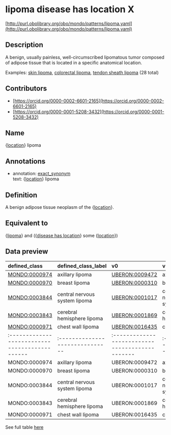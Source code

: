 # lipoma disease has location X 

[http://purl.obolibrary.org/obo/mondo/patterns/lipoma.yaml](http://purl.obolibrary.org/obo/mondo/patterns/lipoma.yaml)
## Description 

A benign, usually painless, well-circumscribed lipomatous tumor composed of adipose tissue that is located in a specific anatomical location.

Examples: [skin lipoma](http://purl.obolibrary.org/obo/MONDO_0000964), [colorectal lipoma](http://purl.obolibrary.org/obo/MONDO_0003885), [tendon sheath lipoma](http://purl.obolibrary.org/obo/MONDO_0004076) (28 total)
## Contributors 
* [https://orcid.org/0000-0002-6601-2165](https://orcid.org/0000-0002-6601-2165) 
* [https://orcid.org/0000-0001-5208-3432](https://orcid.org/0000-0001-5208-3432) 
## Name 

{[location](http://www.w3.org/2002/07/owl#Thing)} lipoma

## Annotations 

* annotation: [exact_synonym](http://www.geneontology.org/formats/oboInOwl#hasExactSynonym)  
text: {[location](http://www.w3.org/2002/07/owl#Thing)} lipoma

## Definition 

A benign adipose tissue neoplasm of the {[location](http://www.w3.org/2002/07/owl#Thing)}.

## Equivalent to 

{[lipoma](http://purl.obolibrary.org/obo/MONDO_0005106)} and ({[disease has location](http://purl.obolibrary.org/obo/RO_0004026)} some {[location](http://www.w3.org/2002/07/owl#Thing)})

## Data preview 
| defined_class                                | defined_class_label           | v0                                            | v0_label               |
|:---------------------------------------------|:------------------------------|:----------------------------------------------|:-----------------------|
| [MONDO:0000974](http://purl.obolibrary.org/obo/MONDO_0000974) | axillary lipoma               | [UBERON:0009472](http://purl.obolibrary.org/obo/UBERON_0009472) | axilla                 |
| [MONDO:0000970](http://purl.obolibrary.org/obo/MONDO_0000970) | breast lipoma                 | [UBERON:0000310](http://purl.obolibrary.org/obo/UBERON_0000310) | breast                 |
| [MONDO:0003844](http://purl.obolibrary.org/obo/MONDO_0003844) | central nervous system lipoma | [UBERON:0001017](http://purl.obolibrary.org/obo/UBERON_0001017) | central nervous system |
| [MONDO:0003843](http://purl.obolibrary.org/obo/MONDO_0003843) | cerebral hemisphere lipoma    | [UBERON:0001869](http://purl.obolibrary.org/obo/UBERON_0001869) | cerebral hemisphere    |
| [MONDO:0000971](http://purl.obolibrary.org/obo/MONDO_0000971) | chest wall lipoma             | [UBERON:0016435](http://purl.obolibrary.org/obo/UBERON_0016435) | chest wall             || defined:class                                | defined:class:label           | v0                                            | v0:label               |
|:---------------------------------------------|:------------------------------|:----------------------------------------------|:-----------------------|
| MONDO:0000974 | axillary lipoma               | UBERON:0009472 | axilla                 |
| MONDO:0000970 | breast lipoma                 | UBERON:0000310 | breast                 |
| MONDO:0003844 | central nervous system lipoma | UBERON:0001017 | central nervous system |
| MONDO:0003843 | cerebral hemisphere lipoma    | UBERON:0001869 | cerebral hemisphere    |
| MONDO:0000971 | chest wall lipoma             | UBERON:0016435 | chest wall             |

See full table [here](https://github.com/monarch-initiative/mondo/blob/master/src/patterns/data/matches/lipoma.tsv) 
